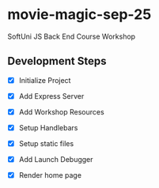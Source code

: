 # movie-magic-sep-25

SoftUni JS Back End Course Workshop

## Development Steps

- [x] Initialize Project
- [x] Add Express Server
- [x] Add Workshop Resources
- [x] Setup Handlebars
- [x] Setup static files
- [x] Add Launch Debugger
- [x] Render home page

